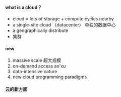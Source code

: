 #### what is a cloud？

- cloud = lots of storage + compute cycles nearby
- a single-site cloud   （datacenter） 单独的数据中心
- a geographically distribute
- 集群

#### new

1. massive scale  超大规模
2. on-demand access an'xu
3. data-intensive nature
4. new cloud programming paradigms

#### 云的新方面

